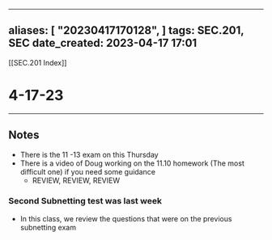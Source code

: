 
---
aliases: [ "20230417170128",  ]
tags: SEC.201, SEC
date_created: 2023-04-17 17:01
---
[[SEC.201 Index]]
# 4-17-23
---
## Notes
- There is the 11 -13 exam on this Thursday
- There is a video of Doug working on the 11.10 homework (The most difficult one) if you need some guidance
	- REVIEW, REVIEW, REVIEW

### Second Subnetting test was last week
- In this class, we review the questions that were on the previous subnetting exam